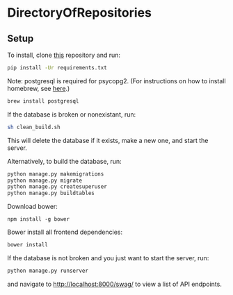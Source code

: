 # DirectoryOfRepositories

Setup
-------

To install, clone [this](https://github.com/mfraezz/DirectoryOfRepositories) repository and run:

```bash
pip install -Ur requirements.txt
```

Note: postgresql is required for psycopg2. (For instructions on how to install homebrew, see [here](http://cosdev.readthedocs.org/en/latest/osf/setup.html#installing-homebrew).) 
```bash
brew install postgresql
```

If the database is broken or nonexistant, run:

```bash
sh clean_build.sh
```
This will delete the database if it exists, make a new one, and start the server.

Alternatively, to build the database, run:

```bash
python manage.py makemigrations
python manage.py migrate
python manage.py createsuperuser
python manage.py buildtables
```

Download bower:

```bower
npm install -g bower
```

Bower install all frontend dependencies:

```bash
bower install
```

If the database is not broken and you just want to start the server, run:

```bash
python manage.py runserver
```

and navigate to [http://localhost:8000/swag/](http://localhost:8000/swag/) to view a list of API endpoints.
